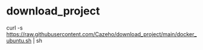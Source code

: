 # download_project

curl -s https://raw.githubusercontent.com/Cazeho/download_project/main/docker_ubuntu.sh | sh
